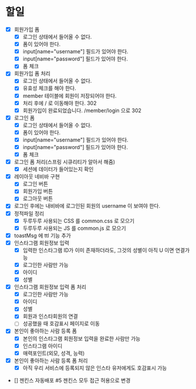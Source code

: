 # 할일

- [x] 회원가입 폼
    - [x] 로그인 상태에서 들어올 수 없다.
    - [x] 폼이 있어야 한다.
    - [x] input[name="username"] 필드가 있어야 한다.
    - [x] input[name="password"] 필드가 있어야 한다.
    - [x] 폼 체크
- [x] 회원가입 폼 처리
    - [x] 로그인 상태에서 들어올 수 없다.
    - [x] 유효성 체크를 해야 한다.
    - [x] member 테이블에 회원이 저장되어야 한다.
    - [x] 처리 후에 / 로 이동해야 한다. 302
    - [x] 회원가입이 완료되었습니다. /member/login 으로 302
- [x] 로그인 폼
    - [x] 로그인 상태에서 들어올 수 없다.
    - [x] 폼이 있어야 한다.
    - [x] input[name="username"] 필드가 있어야 한다.
    - [x] input[name="password"] 필드가 있어야 한다.
    - [x] 폼 체크
- [x] 로그인 폼 처리(스프링 시큐리티가 알아서 해줌)
    - [x] 세션에 데이터가 들어있는지 확인
- [x] 레이아웃 네비바 구현
    - [x] 로그인 버튼
    - [x] 회원가입 버튼
    - [x] 로그아웃 버튼
- [x] 로그인 후에는 내비바에 로그인된 회원의 username 이 보여야 한다.
- [x] 정적파일 정리
    - [x] 두루두루 사용되는 CSS 를 common.css 로 모으기
    - [x] 두루두루 사용되는 JS 를 common.js 로 모으기
- [x] toastMsg 에 ttl 기능 추가
- [x] 인스타그램 회원정보 입력
    - [x] 입력한 인스타그램 ID가 이미 존재하더라도, 그것의 성별이 아직 U 이면 연결가능
    - [x] 로그인한 사람만 가능
    - [x] 아이디
    - [x] 성별
- [x] 인스타그램 회원정보 입력 폼 처리
    - [x] 로그인한 사람만 가능
    - [x] 아이디
    - [x] 성별
    - [x] 회원과 인스타회원의 연결
    - [ ] 성공했을 때 호감표시 페이지로 이동
- [x] 본인이 좋아하는 사람 등록 폼
    - [x] 본인의 인스타그램 회원정보 입력을 완료한 사람만 가능
    - [x] 인스타그램 아이디
    - [x] 매력포인트(외모, 성격, 능력)
- [x] 본인이 좋아하는 사람 등록 폼 처리
    - [x] 아직 우리 서비스에 등록되지 않은 인스타 유저에게도 호감표시 가능
- [] 젠킨스 자동배포 #5 젠킨스 모두 접근 허용으로 변경
